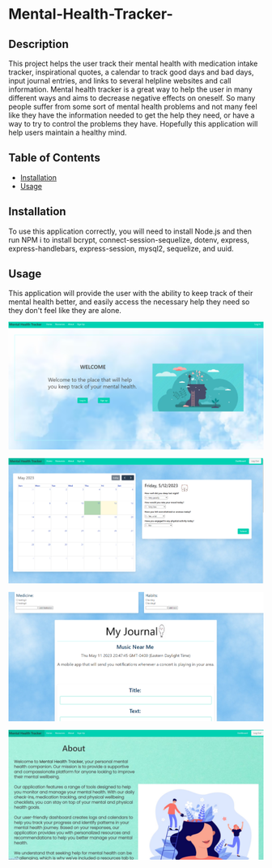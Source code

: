 # Mental-Health-Tracker-

## Description

This project helps the user track their mental health with medication intake tracker, inspirational quotes, a calendar to track good days and bad days, input journal entries, and links to several helpline websites and call information. Mental health tracker is a great way to help the user in many different ways and aims to decrease negative effects on oneself. So many people suffer from some sort of mental health problems and not many feel like they have the information needed to get the help they need, or have a way to try to control the problems they have. Hopefully this application will help users maintain a healthy mind.

## Table of Contents

- [Installation](#installation)
- [Usage](#usage)

## Installation

To use this application correctly, you will need to install Node.js and then run NPM i to install bcrypt, connect-session-sequelize, dotenv, express, express-handlebars, express-session, mysql2, sequelize, and uuid.

## Usage

This application will provide the user with the ability to keep track of their mental health better, and easily access the necessary help they need so they don't feel like they are alone.

![Alt text](assets/image/Capture.PNG)

![Alt text](assets/image/dash1.PNG)

![Alt text](assets/image/dash2.PNG)

![Alt text](assets/image/about.jpg)

